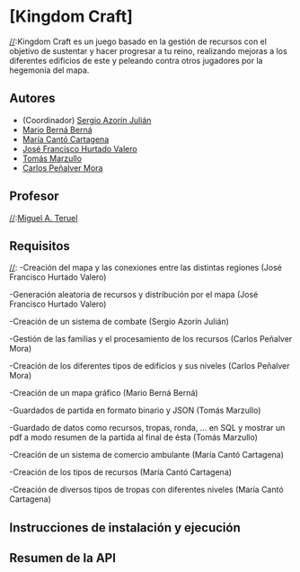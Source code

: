 # [Kingdom Craft]
[//]:Kingdom Craft es un juego basado en la gestión de recursos con el objetivo de sustentar y hacer progresar a tu reino, realizando mejoras a los diferentes edificios de este y peleando contra otros jugadores por la hegemonía del mapa. 

## Autores

* (Coordinador) [Sergio Azorín Julián](https://github.com/SergioAzorinJulian)
* [Mario Berná Berná](https://github.com/MarioBernaBerna)
* [María Cantó Cartagena](https://github.com/super170603)
* [José Francisco Hurtado Valero](https://github.com/jf-hurtado)
* [Tomás Marzullo](https://github.com/tomasMarzullo)
* [Carlos Peñalver Mora](https://github.com/carlos-pmora)

## Profesor
[//]:[Miguel A. Teruel](https://github.com/materuel-ua)

## Requisitos
[//]:  -Creación del mapa y las conexiones entre las distintas regiones (José Francisco Hurtado Valero) 

-Generación aleatoria de recursos y distribución por el mapa (José Francisco Hurtado Valero)

-Creación de un sistema de combate (Sergio Azorín Julián) 

-Gestión de las familias y el procesamiento de los recursos (Carlos Peñalver Mora) 

-Creación de los diferentes tipos de edificios y sus niveles (Carlos Peñalver Mora) 

-Creación de un mapa gráfico (Mario Berná Berná) 

-Guardados de partida en formato binario y JSON (Tomás Marzullo) 

-Guardado de datos como recursos, tropas, ronda, ... en SQL y mostrar un pdf a modo resumen de la partida al final de ésta (Tomás Marzullo) 

-Creación de un sistema de comercio ambulante (María Cantó Cartagena) 

-Creación de los tipos de recursos (María Cantó Cartagena) 

-Creación de diversos tipos de tropas con diferentes niveles (María Cantó Cartagena) 

## Instrucciones de instalación y ejecución
[//]: # (Indicad aquí qué habría que hacer para ejecutar vuestra aplicación)

## Resumen de la API
[//]: # (Cuando tengáis la API, añadiréis aquí la descripción de las diferentes llamadas.)
[//]: # (Para la evaluación por pares, indicaréis aquí las diferentes opciones de vuestro menú textual, especificando para qué sirve cada una de ellas)
 
